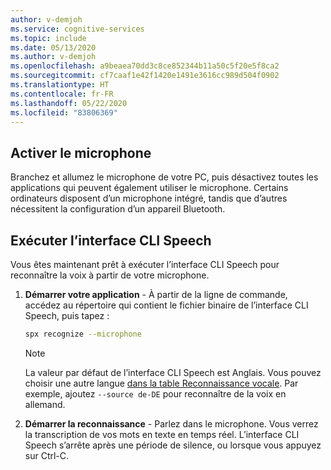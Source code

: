 ```yaml
---
author: v-demjoh
ms.service: cognitive-services
ms.topic: include
ms.date: 05/13/2020
ms.author: v-demjoh
ms.openlocfilehash: a9beaea70dd3c8ce852344b11a50c5f20e5f8ca2
ms.sourcegitcommit: cf7caaf1e42f1420e1491e3616cc989d504f0902
ms.translationtype: HT
ms.contentlocale: fr-FR
ms.lasthandoff: 05/22/2020
ms.locfileid: "83806369"
---
```

## <a name="enable-microphone"></a>Activer le microphone

Branchez et allumez le microphone de votre PC, puis désactivez toutes les applications qui peuvent également utiliser le microphone. Certains ordinateurs disposent d’un microphone intégré, tandis que d’autres nécessitent la configuration d’un appareil Bluetooth.

## <a name="run-the-speech-cli"></a>Exécuter l’interface CLI Speech

Vous êtes maintenant prêt à exécuter l’interface CLI Speech pour reconnaître la voix à partir de votre microphone.

1. **Démarrer votre application** - À partir de la ligne de commande, accédez au répertoire qui contient le fichier binaire de l’interface CLI Speech, puis tapez :
    ```bash
    spx recognize --microphone
    ```

    > [!NOTE]
    > La valeur par défaut de l’interface CLI Speech est Anglais. Vous pouvez choisir une autre langue [dans la table Reconnaissance vocale](../../../../language-support.md).
    > Par exemple, ajoutez `--source de-DE` pour reconnaître de la voix en allemand.

2. **Démarrer la reconnaissance** - Parlez dans le microphone. Vous verrez la transcription de vos mots en texte en temps réel. L’interface CLI Speech s’arrête après une période de silence, ou lorsque vous appuyez sur Ctrl-C.
